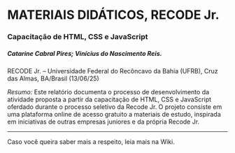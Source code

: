 # MATERIAIS DIDÁTICOS, RECODE Jr.

### Capacitação de HTML, CSS e JavaScript

##### Catarine Cabral Pires; Vinícius do Nascimento Reis.

RECODE Jr. – Universidade Federal do Recôncavo da Bahia (UFRB), Cruz das Almas, BA/Brasil
(13/06/25)

_Resumo:_ Este relatório documenta o processo de desenvolvimento da atividade
proposta a partir da capacitação de HTML, CSS e JavaScript oferdado durante o
processo seletivo da Recode Jr. O projeto consiste em uma plataforma online de
acesso gratuito a materiais de estudo, inspirada em iniciativas de outras empresas
juniores e da própria Recode Jr.

---

Caso você queira saber mais a respeito, leia mais na Wiki.
